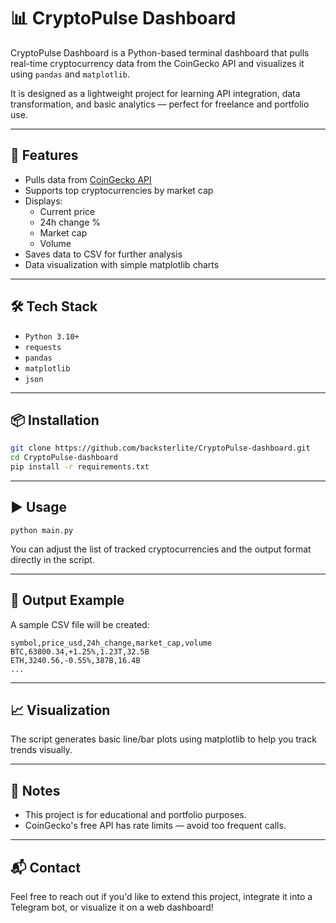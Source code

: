 # 📊 CryptoPulse Dashboard

CryptoPulse Dashboard is a Python-based terminal dashboard that pulls real-time cryptocurrency data from the CoinGecko API and visualizes it using `pandas` and `matplotlib`.

It is designed as a lightweight project for learning API integration, data transformation, and basic analytics — perfect for freelance and portfolio use.

---

## 🚀 Features

- Pulls data from [CoinGecko API](https://www.coingecko.com/en/api)
- Supports top cryptocurrencies by market cap
- Displays:
  - Current price
  - 24h change %
  - Market cap
  - Volume
- Saves data to CSV for further analysis
- Data visualization with simple matplotlib charts

---

## 🛠️ Tech Stack

- `Python 3.10+`
- `requests`
- `pandas`
- `matplotlib`
- `json`

---

## 📦 Installation

```bash
git clone https://github.com/backsterlite/CryptoPulse-dashboard.git
cd CryptoPulse-dashboard
pip install -r requirements.txt
```

---

## ▶️ Usage
```
python main.py
```
You can adjust the list of tracked cryptocurrencies and the output format directly in the script.

---

## 📁 Output Example
A sample CSV file will be created:
```
symbol,price_usd,24h_change,market_cap,volume
BTC,63800.34,+1.25%,1.23T,32.5B
ETH,3240.56,-0.55%,387B,16.4B
...
```

---

## 📈 Visualization
The script generates basic line/bar plots using matplotlib to help you track trends visually.


---

## 📌 Notes
- This project is for educational and portfolio purposes.
- CoinGecko's free API has rate limits — avoid too frequent calls.

---

## 📬 Contact
Feel free to reach out if you'd like to extend this project, integrate it into a Telegram bot, or visualize it on a web dashboard!